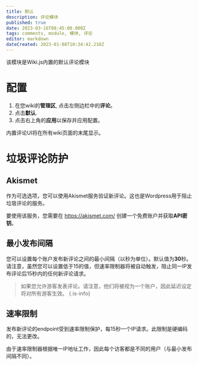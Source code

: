 ```yaml
---
title: 默认
description: 评论模块
published: true
date: 2023-03-16T08:45:00.000Z
tags: comments, module, 模块, 评论
editor: markdown
dateCreated: 2023-01-08T10:34:42.210Z
---
```


该模块是Wiki.js内置的默认评论模块

# 配置


1. 在您wiki的**管理区**, 点击左侧边栏中的**评论**。
1. 点击**默认**.
1. 点击右上角的**应用**以保存并应用配置。

内置评论UI将在所有wiki页面的末尾显示。

# 垃圾评论防护

## Akismet

作为可选选项，您可以使用Akismet服务验证新评论。这也是Wordpress用于阻止垃圾评论的服务。

要使用该服务，您需要在 https://akismet.com/ 创建一个免费账户并获取**API密钥**。

## 最小发布间隔

您可以设置每个账户发布新评论之间的最小间隔（以秒为单位）。默认值为**30**秒。请注意，虽然您可以设置低于15的值，但速率限制器将被自动触发，阻止同一IP发布评论后15秒内的任何新评论请求。

> 如果您允许游客发表评论。请注意，他们将被视为一个账户，因此延迟设定将对所有游客生效。
{.is-info}

## 速率限制

发布新评论的endpoint受到速率限制保护，每15秒一个IP请求。此限制是硬编码的，无法更改。

由于速率限制器根据唯一IP地址工作，因此每个访客都是不同的用户（与最小发布间隔不同）。
